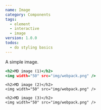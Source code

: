 ```yaml
---
name: Image
category: Components
tags:
  - element
  - interactive
  - image
version: 1.0.0
todos:
  - do styling basics
---
```


A simple image.

```test1.html
<h2>MD image (1)</h2>
<img width="50" src="img/webpack.png" />
```

```test2
<h2>MD image (2)</h2>
<img width="50" src="img/webpack.png" />
```

```test3
<h2>MD image (3)</h2>
<img width="50" src="img/webpack.png" />
```
